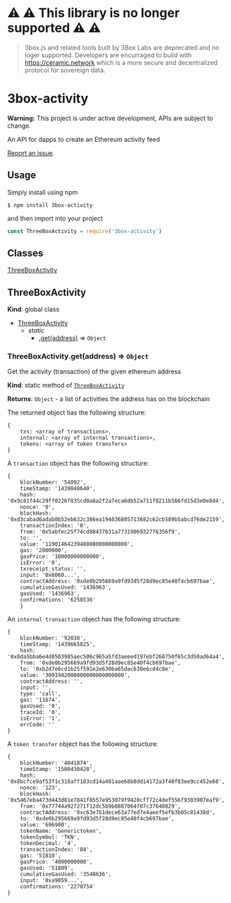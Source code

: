 # ⚠️ ⚠️ This library is no longer supported ⚠️ ⚠️ 
> 3box.js and related tools built by 3Box Labs are deprecated and no loger supported. Developers are encurraged to build with https://ceramic.network which is a more secure and decentralized protocol for sovereign data.

# 3box-activity

**Warning:** This project is under active development, APIs are subject to change.


An API for dapps to create an Ethereum activity feed

[Report an issue](https://github.com/uport-project/3box-activity/issues/new).

## Usage
Simply install using npm
```
$ npm install 3box-activity
```
and then import into your project
```js
const ThreeBoxActivity = require('3box-activity')
```

## Classes

<dl>
<dt><a href="#ThreeBoxActivity">ThreeBoxActivity</a></dt>
<dd></dd>
</dl>

<a name="ThreeBox"></a>

## ThreeBoxActivity
**Kind**: global class

* [ThreeBoxActivity](#ThreeBox)
    * _static_
        * [.get(address)](#ThreeBox.getProfile) ⇒ <code>Object</code>


### ThreeBoxActivity.get(address) ⇒ <code>Object</code>
Get the activity (transaction) of the given ethereum address

**Kind**: static method of [<code>ThreeBoxActivity</code>](#ThreeBoxActivity)

**Returns**: <code>Object</code> - a list of activities the address has on the blockchain

The returned object has the following structure:
```
{
    txs: <array of transactions>,
    internal: <array of internal transactions>,
    tokens: <array of token transfers>
}
```

A `transaction` object has the following structure:

```
{
    blockNumber: '54092',
    timeStamp: '1439048640',
    hash: '0x9c81f44c29ff0226f835cd0a8a2f2a7eca6db52a711f8211b566fd15d3e0e8d4',
    nonce: '0',
    blockHash: '0xd3cabad6adab0b52eb632c386ea194036805713682c62cb589b5abcd76de2159',
    transactionIndex: '0',
    from: '0x5abfec25f74cd88437631a7731906932776356f9',
    to: '',
    value: '11901464239480000000000000',
    gas: '2000000',
    gasPrice: '10000000000000',
    isError: '0',
    txreceipt_status: '',
    input: '0x6060...',
    contractAddress: '0xde0b295669a9fd93d5f28d9ec85e40f4cb697bae',
    cumulativeGasUsed: '1436963',
    gasUsed: '1436963',
    confirmations: '6258536'
    }
```

An `internal transaction` object has the following structure:

```
{
    blockNumber: '92038',
    timeStamp: '1439665825',
    hash: '0x0da5bba6e4d8503985aec506c965a5fd3aeeed197ebf268750f65c3d50ad64a4',
    from: '0xde0b295669a9fd93d5f28d9ec85e40f4cb697bae',
    to: '0xb2d7e6cd1b25f591e2e630ba65dac638e6cd4c8e',
    value: '3091982000000000000000000',
    contractAddress: '',
    input: '',
    type: 'call',
    gas: '11674',
    gasUsed: '0',
    traceId: '0',
    isError: '1',
    errCode: ''
}
```

A `token transfer` object has the following structure:
```
{
    blockNumber: '4041874',
    timeStamp: '1500430428',
    hash: '0x8bcfce9af53f1c318aff183cd14a491aae68b0dd14172a3f40f83ee9cc452e68',
    nonce: '123',
    blockHash: '0x5467eba473d443d81e7841f8557e953079f9428cff72c4def556f9303907eaf9',
    from: '0x77744a927271f12dc5b9b8887064f07c37648829',
    contractAddress: '0xc63e7b1dece63a77ed7e4aeef5efb3b05c81438d',
    to: '0xde0b295669a9fd93d5f28d9ec85e40f4cb697bae',
    value: '696900',
    tokenName: 'Generictoken',
    tokenSymbol: 'TKN',
    tokenDecimal: '4',
    transactionIndex: '84',
    gas: '51810',
    gasPrice: '4000000000',
    gasUsed: '51809',
    cumulativeGasUsed: '3548636',
    input: '0xa9059...',
    confirmations: '2270754'
}
```
